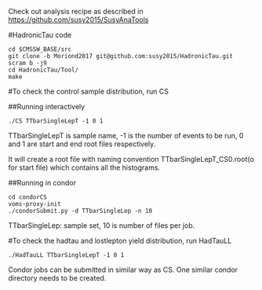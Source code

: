 Check out analysis recipe as described in https://github.com/susy2015/SusyAnaTools

#HadronicTau code
```
cd $CMSSW_BASE/src
git clone -b Moriond2017 git@github.com:susy2015/HadronicTau.git
scram b -j9
cd HadronicTau/Tool/
make
```
#To check the control sample distribution, run CS

##Running interactively
```
./CS TTbarSingleLepT -1 0 1
```
TTbarSingleLepT is sample name, -1 is the number of events to be run, 0 and 1 are start and end root files respectively.

It will create a root file with naming convention TTbarSingleLepT_CS0.root(o for start file) which contains all the histograms.

##Running in condor
```
cd condorCS
voms-proxy-init
./condorSubmit.py -d TTbarSingleLep -n 10
```
TTbarSingleLep: sample set, 10 is number of files per job.

#To check the hadtau and lostlepton yield distribution, run HadTauLL
```
./HadTauLL TTbarSingleLepT -1 0 1
```
Condor jobs can be submitted in similar way as CS. One similar condor directory needs to be created.